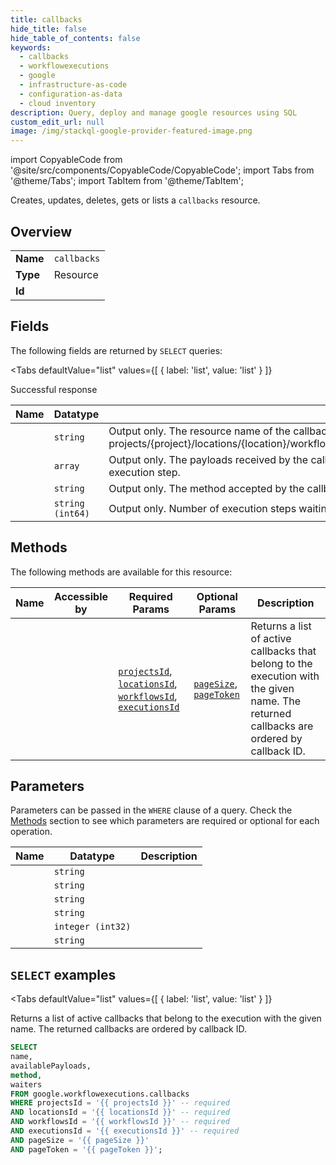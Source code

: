 ```yaml
--- 
title: callbacks
hide_title: false
hide_table_of_contents: false
keywords:
  - callbacks
  - workflowexecutions
  - google
  - infrastructure-as-code
  - configuration-as-data
  - cloud inventory
description: Query, deploy and manage google resources using SQL
custom_edit_url: null
image: /img/stackql-google-provider-featured-image.png
---
```


import CopyableCode from '@site/src/components/CopyableCode/CopyableCode';
import Tabs from '@theme/Tabs';
import TabItem from '@theme/TabItem';

Creates, updates, deletes, gets or lists a <code>callbacks</code> resource.

## Overview
<table><tbody>
<tr><td><b>Name</b></td><td><code>callbacks</code></td></tr>
<tr><td><b>Type</b></td><td>Resource</td></tr>
<tr><td><b>Id</b></td><td><CopyableCode code="google.workflowexecutions.callbacks" /></td></tr>
</tbody></table>

## Fields

The following fields are returned by `SELECT` queries:

<Tabs
    defaultValue="list"
    values={[
        { label: 'list', value: 'list' }
    ]}
>
<TabItem value="list">

Successful response

<table>
<thead>
    <tr>
    <th>Name</th>
    <th>Datatype</th>
    <th>Description</th>
    </tr>
</thead>
<tbody>
<tr>
    <td><CopyableCode code="name" /></td>
    <td><code>string</code></td>
    <td>Output only. The resource name of the callback. Format: projects/&#123;project&#125;/locations/&#123;location&#125;/workflows/&#123;workflow&#125;/executions/&#123;execution&#125;/callback/&#123;callback&#125;</td>
</tr>
<tr>
    <td><CopyableCode code="availablePayloads" /></td>
    <td><code>array</code></td>
    <td>Output only. The payloads received by the callback that have not been processed by a waiting execution step.</td>
</tr>
<tr>
    <td><CopyableCode code="method" /></td>
    <td><code>string</code></td>
    <td>Output only. The method accepted by the callback. For example: GET, POST, PUT.</td>
</tr>
<tr>
    <td><CopyableCode code="waiters" /></td>
    <td><code>string (int64)</code></td>
    <td>Output only. Number of execution steps waiting on this callback.</td>
</tr>
</tbody>
</table>
</TabItem>
</Tabs>

## Methods

The following methods are available for this resource:

<table>
<thead>
    <tr>
    <th>Name</th>
    <th>Accessible by</th>
    <th>Required Params</th>
    <th>Optional Params</th>
    <th>Description</th>
    </tr>
</thead>
<tbody>
<tr>
    <td><a href="#list"><CopyableCode code="list" /></a></td>
    <td><CopyableCode code="select" /></td>
    <td><a href="#parameter-projectsId"><code>projectsId</code></a>, <a href="#parameter-locationsId"><code>locationsId</code></a>, <a href="#parameter-workflowsId"><code>workflowsId</code></a>, <a href="#parameter-executionsId"><code>executionsId</code></a></td>
    <td><a href="#parameter-pageSize"><code>pageSize</code></a>, <a href="#parameter-pageToken"><code>pageToken</code></a></td>
    <td>Returns a list of active callbacks that belong to the execution with the given name. The returned callbacks are ordered by callback ID.</td>
</tr>
</tbody>
</table>

## Parameters

Parameters can be passed in the `WHERE` clause of a query. Check the [Methods](#methods) section to see which parameters are required or optional for each operation.

<table>
<thead>
    <tr>
    <th>Name</th>
    <th>Datatype</th>
    <th>Description</th>
    </tr>
</thead>
<tbody>
<tr id="parameter-executionsId">
    <td><CopyableCode code="executionsId" /></td>
    <td><code>string</code></td>
    <td></td>
</tr>
<tr id="parameter-locationsId">
    <td><CopyableCode code="locationsId" /></td>
    <td><code>string</code></td>
    <td></td>
</tr>
<tr id="parameter-projectsId">
    <td><CopyableCode code="projectsId" /></td>
    <td><code>string</code></td>
    <td></td>
</tr>
<tr id="parameter-workflowsId">
    <td><CopyableCode code="workflowsId" /></td>
    <td><code>string</code></td>
    <td></td>
</tr>
<tr id="parameter-pageSize">
    <td><CopyableCode code="pageSize" /></td>
    <td><code>integer (int32)</code></td>
    <td></td>
</tr>
<tr id="parameter-pageToken">
    <td><CopyableCode code="pageToken" /></td>
    <td><code>string</code></td>
    <td></td>
</tr>
</tbody>
</table>

## `SELECT` examples

<Tabs
    defaultValue="list"
    values={[
        { label: 'list', value: 'list' }
    ]}
>
<TabItem value="list">

Returns a list of active callbacks that belong to the execution with the given name. The returned callbacks are ordered by callback ID.

```sql
SELECT
name,
availablePayloads,
method,
waiters
FROM google.workflowexecutions.callbacks
WHERE projectsId = '{{ projectsId }}' -- required
AND locationsId = '{{ locationsId }}' -- required
AND workflowsId = '{{ workflowsId }}' -- required
AND executionsId = '{{ executionsId }}' -- required
AND pageSize = '{{ pageSize }}'
AND pageToken = '{{ pageToken }}';
```
</TabItem>
</Tabs>
